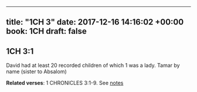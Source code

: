
---
title: "1CH 3"
date: 2017-12-16 14:16:02 +00:00
book: 1CH
draft: false
---

## 1CH 3:1

David had at least 20 recorded children of which 1 was a lady. Tamar by name (sister to Absalom)

**Related verses**: 1 CHRONICLES 3:1-9. See [notes](https://my.bible.com/notes/2791542206166197129)

